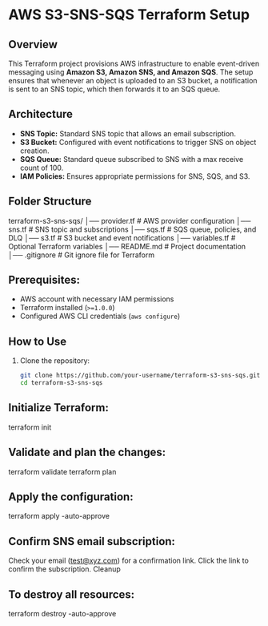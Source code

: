 # AWS S3-SNS-SQS Terraform Setup

## Overview
This Terraform project provisions AWS infrastructure to enable event-driven messaging using **Amazon S3, Amazon SNS, and Amazon SQS**. The setup ensures that whenever an object is uploaded to an S3 bucket, a notification is sent to an SNS topic, which then forwards it to an SQS queue.

## Architecture
- **SNS Topic:** Standard SNS topic that allows an email subscription.
- **S3 Bucket:** Configured with event notifications to trigger SNS on object creation.
- **SQS Queue:** Standard queue subscribed to SNS with a max receive count of 100.
- **IAM Policies:** Ensures appropriate permissions for SNS, SQS, and S3.

## Folder Structure

terraform-s3-sns-sqs/ │── provider.tf # AWS provider configuration │── sns.tf # SNS topic and subscriptions │── sqs.tf # SQS queue, policies, and DLQ │── s3.tf # S3 bucket and event notifications │── variables.tf # Optional Terraform variables │── README.md # Project documentation │── .gitignore # Git ignore file for Terraform

## Prerequisites:
- AWS account with necessary IAM permissions
- Terraform installed (`>=1.0.0`)
- Configured AWS CLI credentials (`aws configure`)

## How to Use
1. Clone the repository:
   ```sh
   git clone https://github.com/your-username/terraform-s3-sns-sqs.git
   cd terraform-s3-sns-sqs

## Initialize Terraform:
terraform init

## Validate and plan the changes:
terraform validate
terraform plan

## Apply the configuration:
terraform apply -auto-approve

## Confirm SNS email subscription:
Check your email (test@xyz.com) for a confirmation link.
Click the link to confirm the subscription.
Cleanup

## To destroy all resources:
terraform destroy -auto-approve